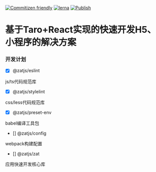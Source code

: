 [![Commitizen friendly](https://img.shields.io/badge/commitizen-friendly-brightgreen.svg)](http://commitizen.github.io/cz-cli/)
[![lerna](https://img.shields.io/badge/maintained%20with-lerna-cc00ff.svg)](https://lerna.js.org/)
[![Publish](https://github.com/DianJS/zat/actions/workflows/publish.yml/badge.svg)](https://github.com/DianJS/zat/actions/workflows/publish.yml)

# 基于Taro+React实现的快速开发H5、小程序的解决方案


### 开发计划

- [x] @zatjs/eslint

js/ts代码规范库

- [x] @zatjs/stylelint

css/less代码规范库

- [x] @zatjs/preset-env

babel编译工具包

- [] @zatjs/config

webpack构建配置

- [] @zatjs/zat

应用快速开发核心库